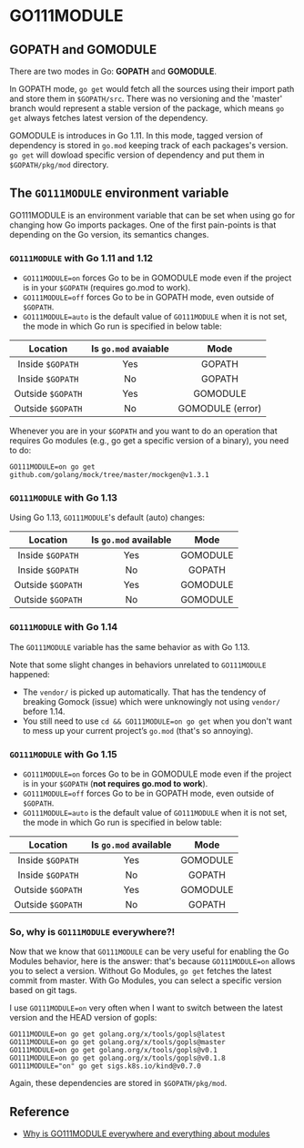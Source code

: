 # GO111MODULE

## GOPATH and GOMODULE

There are two modes in Go: **GOPATH** and **GOMODULE**.

In GOPATH mode, `go get` would fetch all the sources using their import path and store them in `$GOPATH/src`. There was no versioning and the 'master' branch would represent a stable version of the package, which means `go get` always fetches latest version of the dependency.

GOMODULE is introduces in Go 1.11. In this mode, tagged version of dependency is stored in `go.mod` keeping track of each packages's version. `go get` will dowload specific version of dependency and put them in `$GOPATH/pkg/mod` directory.

## The `GO111MODULE` environment variable

GO111MODULE is an environment variable that can be set when using go for changing how Go imports packages. One of the first pain-points is that depending on the Go version, its semantics changes.

### `GO111MODULE` with Go 1.11 and 1.12

- `GO111MODULE=on` forces Go to be in GOMODULE mode even if the project is in your `$GOPATH` (requires go.mod to work).
- `GO111MODULE=off` forces Go to be in GOPATH mode, even outside of `$GOPATH`.
- `GO111MODULE=auto` is the default value of `GO111MODULE` when it is not set, the mode in which Go run is specified in below table:

|      Location     | Is `go.mod` avaiable |       Mode       |
|:-----------------:|:-----------------:|:----------------:|
| Inside `$GOPATH`  |        Yes        |      GOPATH      |
| Inside `$GOPATH`  |         No        |      GOPATH      |
| Outside `$GOPATH` |        Yes        |     GOMODULE     |
| Outside `$GOPATH` |         No        | GOMODULE (error) |

Whenever you are in your `$GOPATH` and you want to do an operation that requires Go modules (e.g., go get a specific version of a binary), you need to do:
```
GO111MODULE=on go get github.com/golang/mock/tree/master/mockgen@v1.3.1
```

### `GO111MODULE` with Go 1.13

Using Go 1.13, `GO111MODULE`'s default (auto) changes:


|      Location     | Is `go.mod` available |       Mode       |
|:-----------------:|:------------------:|:----------------:|
| Inside `$GOPATH`  |        Yes         |     GOMODULE     |
| Inside `$GOPATH`  |         No         |      GOPATH      |
| Outside `$GOPATH` |        Yes         |     GOMODULE     |
| Outside `$GOPATH` |         No         |     GOMODULE     |

### `GO111MODULE` with Go 1.14

The `GO111MODULE` variable has the same behavior as with Go 1.13.

Note that some slight changes in behaviors unrelated to `GO111MODULE` happened:

- The `vendor/` is picked up automatically. That has the tendency of breaking Gomock (issue) which were unknowingly not using `vendor/` before 1.14.
- You still need to use `cd && GO111MODULE=on go get` when you don't want to mess up your current project’s `go.mod` (that's so annoying).

### `GO111MODULE` with Go 1.15

- `GO111MODULE=on` forces Go to be in GOMODULE mode even if the project is in your `$GOPATH` (**not requires go.mod to work**).
- `GO111MODULE=off` forces Go to be in GOPATH mode, even outside of `$GOPATH`.
- `GO111MODULE=auto` is the default value of `GO111MODULE` when it is not set, the mode in which Go run is specified in below table:

|      Location     | Is `go.mod` available |       Mode       |
|:-----------------:|:------------------:|:----------------:|
| Inside `$GOPATH`  |        Yes         |     GOMODULE     |
| Inside `$GOPATH`  |         No         |      GOPATH      |
| Outside `$GOPATH` |        Yes         |     GOMODULE     |
| Outside `$GOPATH` |         No         |      GOPATH      |

### So, why is `GO111MODULE` everywhere?!

Now that we know that `GO111MODULE` can be very useful for enabling the Go Modules behavior, here is the answer: that's because `GO111MODULE=on` allows you to select a version. Without Go Modules, `go get` fetches the latest commit from master. With Go Modules, you can select a specific version based on git tags.

I use `GO111MODULE=on` very often when I want to switch between the latest version and the HEAD version of gopls:
```
GO111MODULE=on go get golang.org/x/tools/gopls@latest
GO111MODULE=on go get golang.org/x/tools/gopls@master
GO111MODULE=on go get golang.org/x/tools/gopls@v0.1
GO111MODULE=on go get golang.org/x/tools/gopls@v0.1.8
GO111MODULE="on" go get sigs.k8s.io/kind@v0.7.0
```

Again, these dependencies are stored in `$GOPATH/pkg/mod`.

## Reference

- [Why is GO111MODULE everywhere and everything about modules](https://dev.to/maelvls/why-is-go111module-everywhere-and-everything-about-go-modules-24k)
